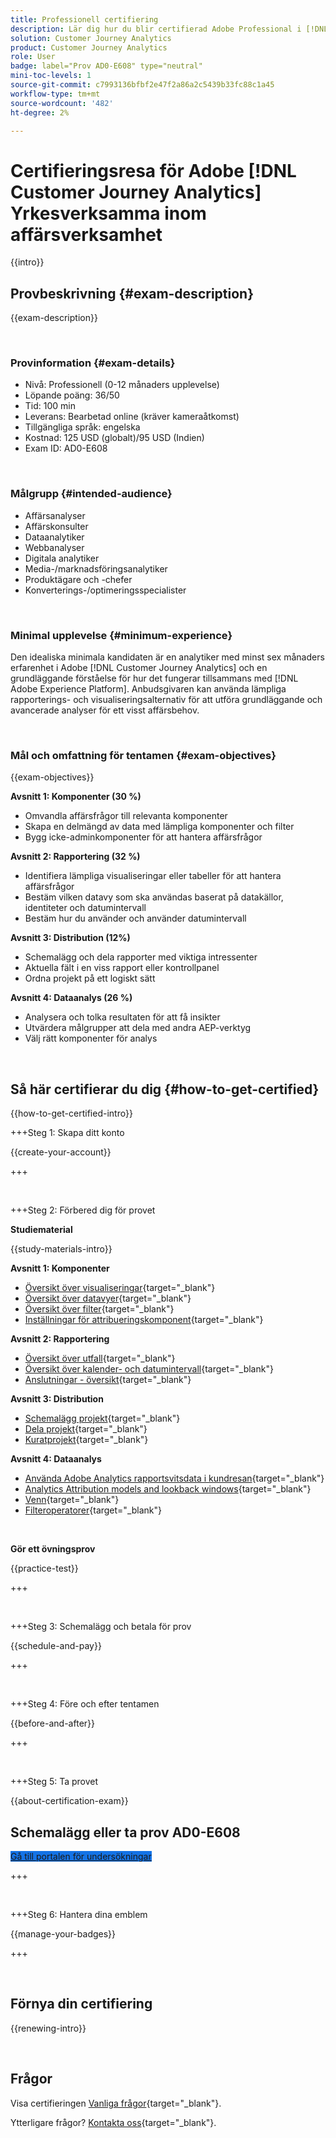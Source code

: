 ```yaml
---
title: Professionell certifiering
description: Lär dig hur du blir certifierad Adobe Professional i [!DNL Customer Journey Analytics]
solution: Customer Journey Analytics
product: Customer Journey Analytics
role: User
badge: label="Prov AD0-E608" type="neutral"
mini-toc-levels: 1
source-git-commit: c7993136bfbf2e47f2a86a2c5439b33fc88c1a45
workflow-type: tm+mt
source-wordcount: '482'
ht-degree: 2%

---
```


# Certifieringsresa för Adobe [!DNL Customer Journey Analytics] Yrkesverksamma inom affärsverksamhet

{{intro}}

## Provbeskrivning {#exam-description}

{{exam-description}}

<br>

### Provinformation {#exam-details}

* Nivå: Professionell (0-12 månaders upplevelse)
* Löpande poäng: 36/50
* Tid: 100 min
* Leverans: Bearbetad online (kräver kameraåtkomst)
* Tillgängliga språk: engelska
* Kostnad: 125 USD (globalt)/95 USD (Indien)
* Exam ID: AD0-E608

<br>

### Målgrupp {#intended-audience}

* Affärsanalyser
* Affärskonsulter
* Dataanalytiker
* Webbanalyser
* Digitala analytiker
* Media-/marknadsföringsanalytiker
* Produktägare och -chefer
* Konverterings-/optimeringsspecialister

<br>

### Minimal upplevelse {#minimum-experience}

Den idealiska minimala kandidaten är en analytiker med minst sex månaders erfarenhet i Adobe [!DNL Customer Journey Analytics] och en grundläggande förståelse för hur det fungerar tillsammans med [!DNL Adobe Experience Platform]. Anbudsgivaren kan använda lämpliga rapporterings- och visualiseringsalternativ för att utföra grundläggande och avancerade analyser för ett visst affärsbehov.

<br>

### Mål och omfattning för tentamen {#exam-objectives}

{{exam-objectives}}

**Avsnitt 1: Komponenter (30 %)**

* Omvandla affärsfrågor till relevanta komponenter
* Skapa en delmängd av data med lämpliga komponenter och filter
* Bygg icke-adminkomponenter för att hantera affärsfrågor

**Avsnitt 2: Rapportering (32 %)**

* Identifiera lämpliga visualiseringar eller tabeller för att hantera affärsfrågor
* Bestäm vilken datavy som ska användas baserat på datakällor, identiteter och datumintervall
* Bestäm hur du använder och använder datumintervall

**Avsnitt 3: Distribution (12%)**

* Schemalägg och dela rapporter med viktiga intressenter
* Aktuella fält i en viss rapport eller kontrollpanel
* Ordna projekt på ett logiskt sätt

**Avsnitt 4: Dataanalys (26 %)**

* Analysera och tolka resultaten för att få insikter
* Utvärdera målgrupper att dela med andra AEP-verktyg
* Välj rätt komponenter för analys

<br>

## Så här certifierar du dig {#how-to-get-certified}

{{how-to-get-certified-intro}}

+++Steg 1: Skapa ditt konto

{{create-your-account}}

+++

<br>

+++Steg 2: Förbered dig för provet

**Studiematerial**

{{study-materials-intro}}

**Avsnitt 1: Komponenter**

* [Översikt över visualiseringar](https://experienceleague.adobe.com/docs/analytics-platform/using/cja-workspace/visualizations/freeform-analysis-visualizations.html){target="_blank"}
* [Översikt över datavyer](https://experienceleague.adobe.com/docs/analytics-platform/using/cja-dataviews/data-views.html){target="_blank"}
* [Översikt över filter](https://experienceleague.adobe.com/docs/analytics-platform/using/cja-components/cja-filters/filters-overview.html){target="_blank"}
* [Inställningar för attribueringskomponent](https://experienceleague.adobe.com/docs/analytics-platform/using/cja-dataviews/component-settings/attribution.html){target="_blank"}

**Avsnitt 2: Rapportering**

* [Översikt över utfall](https://experienceleague.adobe.com/docs/analytics-platform/using/cja-workspace/visualizations/fallout/fallout-flow.html){target="_blank"}
* [Översikt över kalender- och datumintervall](https://experienceleague.adobe.com/docs/analytics-platform/using/cja-components/cja-date-ranges/calendar.html){target="_blank"}
* [Anslutningar - översikt](https://experienceleague.adobe.com/docs/analytics-platform/using/cja-connections/overview.html){target="_blank"}

**Avsnitt 3: Distribution**

* [Schemalägg projekt](https://experienceleague.adobe.com/docs/analytics-platform/using/cja-workspace/curate-share/t-schedule-report.html){target="_blank"}
* [Dela projekt](https://experienceleague.adobe.com/docs/analytics-platform/using/cja-workspace/curate-share/share-projects.html){target="_blank"}
* [Kuratprojekt](https://experienceleague.adobe.com/docs/analytics-platform/using/cja-workspace/curate-share/curate.html){target="_blank"}

**Avsnitt 4: Dataanalys**

* [Använda Adobe Analytics rapportsvitsdata i kundresan](https://experienceleague.adobe.com/docs/analytics-platform/using/compare-aa-cja/cja-aa-comparison/aa-data-in-cja.html){target="_blank"}
* [Analytics Attribution models and lookback windows](https://experienceleague.adobe.com/docs/analytics/analyze/analysis-workspace/attribution/models.html?lang=en%22%3ehttps://experienceleague.adobe.com/docs/analytics/analyze/analysis-workspace/attribution/models.html){target="_blank"}
* [Venn](https://experienceleague.adobe.com/docs/analytics/analyze/analysis-workspace/visualizations/venn.html){target="_blank"}
* [Filteroperatorer](https://experienceleague.adobe.com/docs/analytics-platform/using/cja-components/cja-filters/operators.html){target="_blank"}

<br>

**Gör ett övningsprov**

{{practice-test}}

+++

<br>

+++Steg 3: Schemalägg och betala för prov

{{schedule-and-pay}}

+++

<br>

+++Steg 4: Före och efter tentamen

{{before-and-after}}

+++

<br>

+++Steg 5: Ta provet

{{about-certification-exam}}

## Schemalägg eller ta prov AD0-E608

<a href="https://www.certmetrics.com/adobe/candidate/examity_sso.aspx?eid=AD0-E608" target="_blank" class="spectrum-Button spectrum-Button--fill spectrum-Button--accent spectrum-Button--sizeM is-margin-bottom-big-big at-element-click-tracking" style="background-color:#1473E6">

<span class="spectrum-Button-label has-no-wrap">
   Gå till portalen för undersökningar
</span>
</a>

+++

<br>

+++Steg 6: Hantera dina emblem

{{manage-your-badges}}

+++

<br>

## Förnya din certifiering

{{renewing-intro}}

<br>

## Frågor

Visa certifieringen [Vanliga frågor](https://experienceleague.adobe.com/docs/certification/certification/faq.html){target="_blank"}.

Ytterligare frågor? [Kontakta oss](mailto:certif@adobe.com){target="_blank"}.
